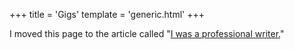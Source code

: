 +++
title = 'Gigs'
template = 'generic.html'
+++

I moved this page to the article called "[I was a professional writer.](/articles/prowriter)"
